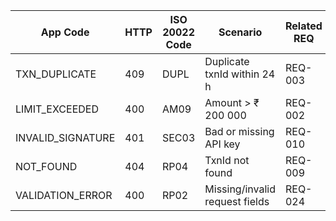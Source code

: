 | App Code           | HTTP | ISO 20022 Code | Scenario                       | Related REQ |
| ------------------ | ---- | -------------- | ------------------------------ | ----------- |
| TXN\_DUPLICATE     | 409  | DUPL           | Duplicate txnId within 24 h    | REQ-003     |
| LIMIT\_EXCEEDED    | 400  | AM09           | Amount > ₹ 200 000             | REQ-002     |
| INVALID\_SIGNATURE | 401  | SEC03          | Bad or missing API key         | REQ-010     |
| NOT\_FOUND         | 404  | RP04           | TxnId not found                | REQ-009     |
| VALIDATION\_ERROR  | 400  | RP02           | Missing/invalid request fields | REQ-024     |
